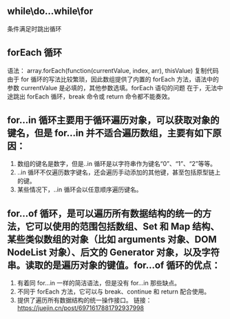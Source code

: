 <!--
 * @Author: your name
 * @Date: 2021-06-09 13:46:52
 * @LastEditTime: 2021-06-09 13:50:14
 * @LastEditors: Please set LastEditors
 * @Description: In User Settings Edit
 * @FilePath: /methodsAccumulation/JS/78.md
-->
## while\do...while\for
条件满足时跳出循环

## forEach 循环
语法：
array.forEach(function(currentValue, index, arr), thisValue)
复制代码
由于 for 循环的写法比较繁琐，因此数组提供了内置的 forEach 方法，语法中的参数
currentValue 是必填的，其他参数选填。forEach 语句的问题
在于，无法中途跳出 forEach 循环，break 命令或 return 命令都不能奏效。

## for…in 循环主要用于循环遍历对象，可以获取对象的键名，但是 for…in 并不适合遍历数组，主要有如下原因：
1. 数组的键名是数字，但是..in 循环是以字符串作为键名“0”、“1”、“2”等等。
2. ..in 循环不仅遍历数字键名，还会遍历手动添加的其他键，甚至包括原型链上的键。
3. 某些情况下，..in 循环会以任意顺序遍历键名。

## for...of 循环，是可以遍历所有数据结构的统一的方法，它可以使用的范围包括数组、Set 和 Map 结构、某些类似数组的对象（比如 arguments 对象、DOM NodeList 对象）、后文的 Generator 对象，以及字符串。读取的是遍历对象的键值。for...of 循环的优点：
1. 有着同 for...in 一样的简洁语法，但是没有 for...in 那些缺点。
2. 不同于 forEach 方法，它可以与 break、continue 和 return 配合使用。
3. 提供了遍历所有数据结构的统一操作接口。
链接：https://juejin.cn/post/6971617881792937998
